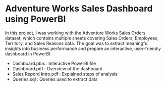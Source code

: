 # Adventure Works Sales Dashboard using PowerBI

In this project, I was working with the Adventure Works Sales Orders dataset, which contains multiple sheets covering Sales Orders, Employees, Territory, and Sales Reasons data. The goal was to extract meaningful insights into business performance and prepare an interactive, user-friendly dashboard in PowerBI.


- Dashboard.pbix : Interactive PowerBI file
- Dashboard.pdf : Overview of the dashboard
- Sales Repord Intro.pdf : Explained steps of analysis
- Queries.sql : Queries used to extract data
